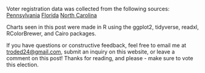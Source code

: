 Voter registration data was collected from the following sources:
[Pennsylvania](https://www.dos.pa.gov/VotingElections/OtherServicesEvents/VotingElectionStatistics/Pages/Voter-Registration-Statistics-Archives.aspx)
[Florida](https://dos.myflorida.com/elections/data-statistics/voter-registration-statistics/voter-registration-reportsxlsx/)
[North Carolina](https://www.ncsbe.gov/results-data/voter-registration-data)

Charts seen in this post were made in R using the ggplot2, tidyverse, readxl, RColorBrewer, and Cairo packages.

If you have questions or constructive feedback, feel free to email me at troded24@gmail.com, submit an inquiry on this website, or leave a comment on this post! Thanks for reading, and please - make sure to vote this election.
